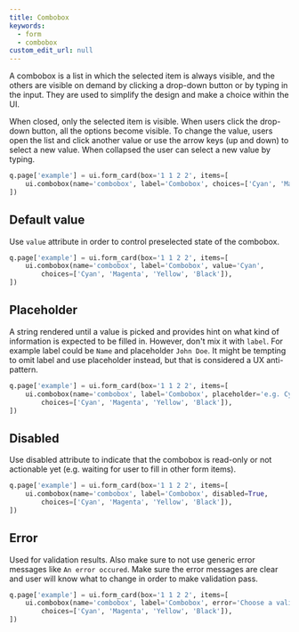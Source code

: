 ```yaml
---
title: Combobox 
keywords:
  - form
  - combobox
custom_edit_url: null
---
```


 A combobox is a list in which the selected item is always visible, and the others are visible on
 demand by clicking a drop-down button or by typing in the input. They are used to simplify the
 design and make a choice within the UI.

 When closed, only the selected item is visible. When users click the drop-down button, all the
 options become visible. To change the value, users open the list and click another value or use
 the arrow keys (up and down) to select a new value. When collapsed the user can select a new
 value by typing.

```py
q.page['example'] = ui.form_card(box='1 1 2 2', items=[
    ui.combobox(name='combobox', label='Combobox', choices=['Cyan', 'Magenta', 'Yellow', 'Black']),
])
```

## Default value

Use `value` attribute in order to control preselected state of the combobox.

```py
q.page['example'] = ui.form_card(box='1 1 2 2', items=[
    ui.combobox(name='combobox', label='Combobox', value='Cyan',
        choices=['Cyan', 'Magenta', 'Yellow', 'Black']),
])
```

## Placeholder

A string rendered until a value is picked and provides hint on what kind of information is expected
to be filled in. However, don't mix it with `label`. For example label could be `Name` and
placeholder `John Doe`. It might be tempting to omit label and use placeholder instead, but that
is considered a UX anti-pattern.

```py
q.page['example'] = ui.form_card(box='1 1 2 2', items=[
    ui.combobox(name='combobox', label='Combobox', placeholder='e.g. Cyan',
        choices=['Cyan', 'Magenta', 'Yellow', 'Black']),
])
```

## Disabled

Use disabled attribute to indicate that the combobox is read-only or not actionable yet (e.g.
waiting for user to fill in other form items).

```py
q.page['example'] = ui.form_card(box='1 1 2 2', items=[
    ui.combobox(name='combobox', label='Combobox', disabled=True,
        choices=['Cyan', 'Magenta', 'Yellow', 'Black']),
])
```

## Error

Used for validation results. Also make sure to not use generic error messages like `An error occured`.
Make sure the error messages are clear and user will know what to change in order to make validation
pass.

```py
q.page['example'] = ui.form_card(box='1 1 2 2', items=[
    ui.combobox(name='combobox', label='Combobox', error='Choose a valid color',
        choices=['Cyan', 'Magenta', 'Yellow', 'Black']),
])
```
